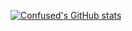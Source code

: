 [![Confused's GitHub stats](https://github-readme-stats.vercel.app/api?username=ConfusedRobo)](https://github.com/ConfusedRobo/github-readme-stats)
